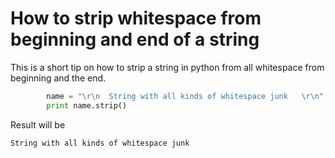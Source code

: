 # How to strip whitespace from beginning and end of a string

This is a short tip on how to strip a string in python from all whitespace from beginning and the end. 

``` python
        name = "\r\n  String with all kinds of whitespace junk   \r\n"
        print name.strip()
```
Result will be 

``` bash 
String with all kinds of whitespace junk
```
